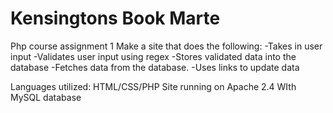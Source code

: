 # Kensingtons Book Marte
Php course assignment 1 
Make a site that does the following:
-Takes in user input
-Validates user input using regex
-Stores validated data into the database
-Fetches data from the database.
-Uses links to update data

Languages utilized: HTML/CSS/PHP
Site running on Apache 2.4
WIth MySQL database
